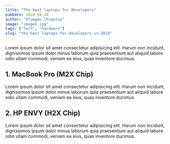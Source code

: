 ```yaml
---
title: "The best laptops for Developers"
pubDate: 2024-04-20
author: "Oluegwu Chigozie"
image: "image1.jpg"
tags: ["Tech", "hardware"]
slug: "the-best-laptops-for-developers-in-2024"
---
```


Lorem ipsum dolor sit amet consectetur adipisicing elit. Harum non incidunt, dignissimos ipsum dolor minus laborum quia praesentium aut aliquid labore odio ullam commodi, veniam ea eius, quas inventore ducimus.

## 1. MacBook Pro (M2X Chip)

Lorem ipsum dolor sit amet consectetur adipisicing elit. Harum non incidunt, dignissimos ipsum dolor minus laborum quia praesentium aut aliquid labore odio ullam commodi, veniam ea eius, quas inventore ducimus.

## 2. HP ENVY (H2X Chip)

Lorem ipsum dolor sit amet consectetur adipisicing elit. Harum non incidunt, dignissimos ipsum dolor minus laborum quia praesentium aut aliquid labore odio ullam commodi, veniam ea eius, quas inventore ducimus.
